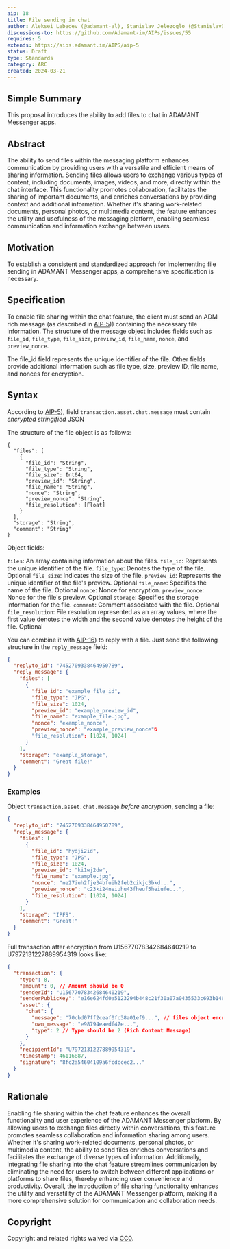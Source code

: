 ```yaml
---
aip: 18
title: File sending in chat 
author: Aleksei Lebedev (@adamant-al), Stanislav Jelezoglo (@StanislavDevIOS)
discussions-to: https://github.com/Adamant-im/AIPs/issues/55
requires: 5
extends: https://aips.adamant.im/AIPS/aip-5
status: Draft
type: Standards
category: ARC
created: 2024-03-21
---
```


## Simple Summary

This proposal introduces the ability to add files to chat in ADAMANT Messenger apps.

## Abstract

The ability to send files within the messaging platform enhances communication by providing users with a versatile and efficient means of sharing information. Sending files allows users to exchange various types of content, including documents, images, videos, and more, directly within the chat interface. This functionality promotes collaboration, facilitates the sharing of important documents, and enriches conversations by providing context and additional information. Whether it's sharing work-related documents, personal photos, or multimedia content, the feature enhances the utility and usefulness of the messaging platform, enabling seamless communication and information exchange between users.

## Motivation

To establish a consistent and standardized approach for implementing file sending in ADAMANT Messenger apps, a comprehensive specification is necessary.

## Specification

To enable file sharing within the chat feature, the client must send an ADM rich message (as described in [AIP-5](https://aips.adamant.im/AIPS/aip-5))) containing the necessary file information. The structure of the message object includes fields such as `file_id`, `file_type`, `file_size`, `preview_id`, `file_name`, `nonce`, and `preview_nonce`.

The file_id field represents the unique identifier of the file. Other fields provide additional information such as file type, size, preview ID, file name, and nonces for encryption.

## Syntax

According to [AIP-5](https://aips.adamant.im/AIPS/aip-5)), field `transaction.asset.chat.message` must contain *encrypted stringified* JSON

The structure of the file object is as follows:

````
{
  "files": [
    {
      "file_id": "String",
      "file_type": "String",
      "file_size": Int64,
      "preview_id": "String",
      "file_name": "String",
      "nonce": "String",
      "preview_nonce": "String",
      "file_resolution": [Float]
    }
  ],
  "storage": "String",
  "comment": "String"
}
````

Object fields:

`files`: An array containing information about the files.
`file_id`: Represents the unique identifier of the file.
`file_type`: Denotes the type of the file. Optional
`file_size`: Indicates the size of the file.
`preview_id`: Represents the unique identifier of the file's preview. Optional
`file_name`: Specifies the name of the file. Optional
`nonce`: Nonce for encryption.
`preview_nonce`: Nonce for the file's preview.  Optional
`storage`: Specifies the storage information for the file.
`comment`: Сomment associated with the file. Optional
`file_resolution`: File resolution represented as an array values, where the first value denotes the width and the second value denotes the height of the file. Optional

You can combine it with [AIP-16](https://aips.adamant.im/AIPS/aip-16)) to reply with a file. Just send the following structure in the `reply_message` field:

```` json
{
  "replyto_id": "7452709338464950789",
  "reply_message": {
    "files": [
      {
        "file_id": "example_file_id",
        "file_type": "JPG",
        "file_size": 1024,
        "preview_id": "example_preview_id",
        "file_name": "example_file.jpg",
        "nonce": "example_nonce",
        "preview_nonce": "example_preview_nonce"б
        "file_resolution": [1024, 1024]
      }
    ],
    "storage": "example_storage",
    "comment": "Great file!"
  }
}
````

### Examples

Object `transaction.asset.chat.message` *before encryption*, sending a file:

```` json
{
  "replyto_id": "7452709338464950789",
  "reply_message": {
    "files": [
      {
        "file_id": "hydji2id",
        "file_type": "JPG",
        "file_size": 1024,
        "preview_id": "ki1wj2dw",
        "file_name": "example.jpg",
        "nonce": "ne27iuh2fje34bfuih2feb2cikjc3bkd...",
        "preview_nonce": "c23ki24neiuhu43fheuf5heiufe...",
        "file_resolution": [1024, 1024]
      }
    ],
    "storage": "IPFS",
    "comment": "Great!"
  }
}
````

Full transaction after encryption from U15677078342684640219 to U7972131227889954319 looks like:

```` json
{
  "transaction": {
    "type": 8,
    "amount": 0, // Amount should be 0
    "senderId": "U15677078342684640219",
    "senderPublicKey": "e16e624fd0a5123294b448c21f30a07a0435533c693b146b14e66830e4e20404",
    "asset": {
      "chat": {
        "message": "70cbd07ff2ceaf0fc38a01ef9...", // files object encrypted
        "own_message": "e98794eaedf47e...",
        "type": 2 // Type should be 2 (Rich Content Message)
      }
    },
    "recipientId": "U7972131227889954319",
    "timestamp": 46116887,
    "signature": "8fc2a54604109a6fcdccec2..."
  }
}
````

## Rationale

Enabling file sharing within the chat feature enhances the overall functionality and user experience of the ADAMANT Messenger platform. By allowing users to exchange files directly within conversations, this feature promotes seamless collaboration and information sharing among users. Whether it's sharing work-related documents, personal photos, or multimedia content, the ability to send files enriches conversations and facilitates the exchange of diverse types of information. Additionally, integrating file sharing into the chat feature streamlines communication by eliminating the need for users to switch between different applications or platforms to share files, thereby enhancing user convenience and productivity. Overall, the introduction of file sharing functionality enhances the utility and versatility of the ADAMANT Messenger platform, making it a more comprehensive solution for communication and collaboration needs.

## Copyright

Copyright and related rights waived via [CC0](https://creativecommons.org/publicdomain/zero/1.0/).
